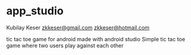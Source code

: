 # app_studio
Kubilay Keser
zkkeser@gmail.com
zkkeser@hotmail.com

tic tac toe game for android made with android studio
Simple tic tac toe game where two users play against each other
